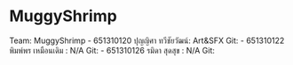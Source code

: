 # MuggyShrimp
Team: MuggyShrimp
    - 651310120 ปุญญิศา ทวีชัยวัฒน์: Art&SFX
    Git: 
    - 651310122 พิมพ์พร เหมือนเดิม : N/A
    Git:
    - 651310126 รมิดา สุดสุข : N/A
    Git:
